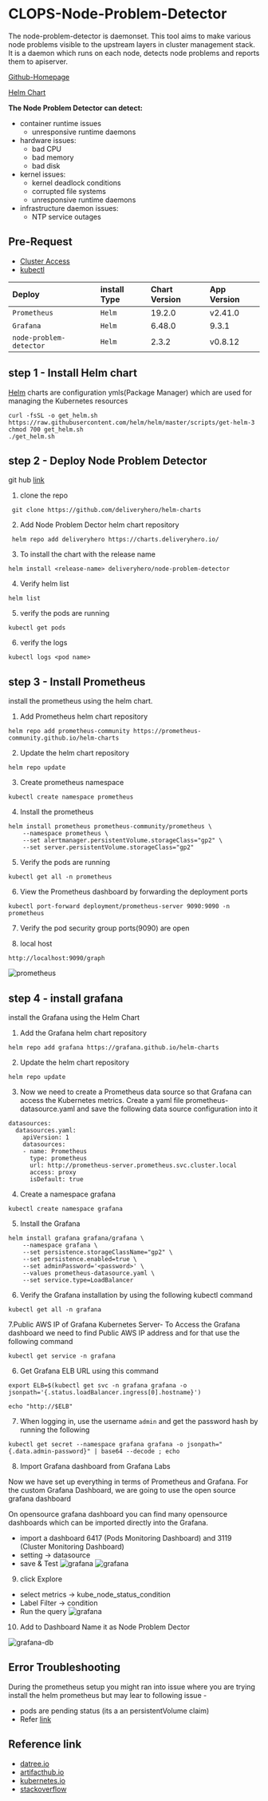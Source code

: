# CLOPS-Node-Problem-Detector

The node-problem-detector is daemonset. This tool aims to make various node problems visible to the upstream layers in cluster management stack. It is a daemon which runs on each node, detects node problems and reports them to apiserver.

[Github-Homepage](https://github.com/kubernetes/node-problem-detector)

[Helm Chart](https://github.com/deliveryhero/helm-charts/tree/master/stable/node-problem-detector)


**The Node Problem Detector can detect:**

  - container runtime issues
     - unresponsive runtime daemons
  - hardware issues:
     - bad CPU
     - bad memory
     - bad disk
  - kernel issues:
     - kernel deadlock conditions
     - corrupted file systems
     - unresponsive runtime daemons
  - infrastructure daemon issues:
     - NTP service outages

## Pre-Request 
 - [Cluster Access](https://gitlab.cloudifyops.com/devops_framework/eks_tf_jenkins/-/blob/main/README.md)
 - [kubectl](https://kubernetes.io/docs/tasks/tools/install-kubectl-linux/)

| Deploy                       | install Type | Chart Version    | App Version |
| :---------                   | :-------     | :--------------- | :-----------|
| `Prometheus`                 | `Helm`       | 19.2.0           | v2.41.0     |
| `Grafana`                    | `Helm`       | 6.48.0           |  9.3.1      |
| `node-problem-detector`      | `Helm`       | 2.3.2            |  v0.8.12    |

 

## step 1 - Install Helm chart 
  [Helm](https://helm.sh/) charts are configuration ymls(Package Manager) which are used for managing the Kubernetes resources

  ```
  curl -fsSL -o get_helm.sh https://raw.githubusercontent.com/helm/helm/master/scripts/get-helm-3
  chmod 700 get_helm.sh
  ./get_helm.sh

  ```

## step 2 - Deploy Node Problem Detector
 git hub [link](https://github.com/deliveryhero/helm-charts/tree/master/stable/node-problem-detector)
 1. clone the repo 
  ```
   git clone https://github.com/deliveryhero/helm-charts

  ```
 2. Add Node Problem Dector helm chart repository
  ```
   helm repo add deliveryhero https://charts.deliveryhero.io/
 
  ```
 3. To install the chart with the release name 
  ```
  helm install <release-name> deliveryhero/node-problem-detector
  ```
 4. Verify helm list
 ```
 helm list
 ``` 
 5. verify the pods are running 

 ```
 kubectl get pods 
 ```
 6. verify the logs 
```
kubectl logs <pod name> 
```



## step 3 - Install Prometheus

  install the prometheus using the helm chart.
   
 1. Add Prometheus helm chart repository
 ```
 helm repo add prometheus-community https://prometheus-community.github.io/helm-charts 

 ```
 2. Update the helm chart repository
 ```
 helm repo update 

 ```
 3. Create prometheus namespace
```
kubectl create namespace prometheus

```
4. Install the prometheus
```
helm install prometheus prometheus-community/prometheus \
    --namespace prometheus \
    --set alertmanager.persistentVolume.storageClass="gp2" \
    --set server.persistentVolume.storageClass="gp2" 

```

5. Verify the pods are running 
```
kubectl get all -n prometheus 

```
6. View the Prometheus dashboard by forwarding the deployment ports
```
kubectl port-forward deployment/prometheus-server 9090:9090 -n prometheus

```
7. Verify the pod security group ports(9090) are open

8. local host
```
http://localhost:9090/graph
```

![prometheus](https://gitlab.cloudifyops.com/devops-toolset/clops-node-problem_dector/-/raw/main/images/Screenshot_2022-12-29_060932.jpg)

## step 4 - install grafana

install the Grafana using the Helm Chart

1. Add the Grafana helm chart repository
```
helm repo add grafana https://grafana.github.io/helm-charts 

```
2. Update the helm chart repository

```
helm repo update 

```
3. Now we need to create a Prometheus data source so that Grafana can access the Kubernetes metrics. Create a yaml file prometheus-datasource.yaml and save the following data source configuration into it 
```
datasources:
  datasources.yaml:
    apiVersion: 1
    datasources:
    - name: Prometheus
      type: prometheus
      url: http://prometheus-server.prometheus.svc.cluster.local
      access: proxy
      isDefault: true

```
4. Create a namespace grafana
```
kubectl create namespace grafana

```
5. Install the Grafana
```
helm install grafana grafana/grafana \
    --namespace grafana \
    --set persistence.storageClassName="gp2" \
    --set persistence.enabled=true \
    --set adminPassword='<password>' \
    --values prometheus-datasource.yaml \
    --set service.type=LoadBalancer 

```
6. Verify the Grafana installation by using the following kubectl command
```
kubectl get all -n grafana
```
7.Public AWS IP of Grafana Kubernetes Server- To Access the Grafana dashboard we need to find Public AWS IP address and for that use the following command
```
kubectl get service -n grafana 

```
6. Get Grafana ELB URL using this command
```
export ELB=$(kubectl get svc -n grafana grafana -o jsonpath='{.status.loadBalancer.ingress[0].hostname}')

echo "http://$ELB"

```
7. When logging in, use the username `admin` and get the password hash by running the following

```
kubectl get secret --namespace grafana grafana -o jsonpath="{.data.admin-password}" | base64 --decode ; echo

```
8. Import Grafana dashboard from Grafana Labs

 Now we have set up everything in terms of Prometheus and Grafana. For the custom Grafana Dashboard, we are going to use the open source grafana dashboard

 On opensource grafana dashboard you can find many opensource dashboards which can be imported directly into the Grafana.
  - import a dashboard 6417 (Pods Monitoring Dashboard) and 3119 (Cluster Monitoring Dashboard)
  - setting -> datasource
  - save & Test
  ![grafana](https://gitlab.cloudifyops.com/devops-toolset/clops-node-problem_dector/-/raw/main/images/config_data_source.jpg)
  ![grafana](https://gitlab.cloudifyops.com/devops-toolset/clops-node-problem_dector/-/raw/main/images/image__1_.png)

9. click Explore 
  - select  metrics -> kube_node_status_condition 
  - Label Filter -> condition 
  - Run the query 
![grafana](https://gitlab.cloudifyops.com/devops-toolset/clops-node-problem_dector/-/raw/main/images/image__1_.png)

10. Add to Dashboard Name it as Node Problem Dector 

  ![grafana-db](https://gitlab.cloudifyops.com/devops-toolset/clops-node-problem_dector/-/raw/main/images/image.png)
  


## Error Troubleshooting

During the prometheus setup you might ran into issue where you are trying install the helm prometheus but may lear to following issue -

- pods are pending status (its a an persistentVolume claim)
- Refer [link](https://docs.aws.amazon.com/eks/latest/userguide/csi-iam-role.html) 

## Reference link

- [datree.io](https://www.datree.io/helm-chart/node-problem-detector-delivery-hero)
- [artifacthub.io](https://artifacthub.io/packages/helm/deliveryhero/node-problem-detector)
- [kubernetes.io](https://kubernetes.io/docs/tasks/debug/debug-cluster/monitor-node-health/)
- [stackoverflow](https://stackoverflow.com/questions/48134835/how-to-use-k8s-node-problem-detector)











